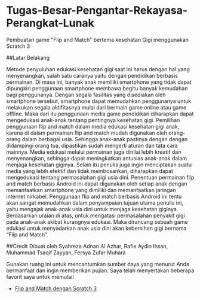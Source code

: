 # Tugas-Besar-Pengantar-Rekayasa-Perangkat-Lunak

Pembuatan game "Flip and Match" bertema kesehatan Gigi menggunakan Scratch 3

##Latar Belakang

Metode penyuluhan edukasi kesehatan gigi saat ini harus dengan hal yang menyenangkan, salah satu caranya yaitu dengan pendidikan berbasis permainan. Di masa ini, banyak anak memiliki smartphone yang tidak dapat dipungkiri penggunaan smartphone membawa begitu banyak kemudahan bagi penggunanya. Dengan segala fasilitas yang disediakan oleh smartphone tersebut, smartphone dapat memudahkan penggunanya untuk melakukan segala aktifitasnya mulai dari bermain game online atau game offline. Maka dari itu penggunaan media game pendidikan diharapkan dapat mengedukasi anak-anak tentang pentingnya kesehatan gigi. Pemilihan penggunaan flip and match dalam media edukasi kesehatan gigi anak, karena di dalam permainan flip and match mudah digunakan oleh orang-orang dalam berbagai usia. Sehingga anak-anak pastinya dengan dengan didampingi orang tua, dipastikan sudah mengerti aturan dan tata cara mainnya. Media edukasi melalui permainan juga dinilai lebih kreatif dan menyenangkan, sehingga dapat meningkatkan antusias anak-anak dalam menjaga kesehatan giginya.
Selain itu penulis juga ingin menciptakan suatu media yang lebih efektif dan tidak membosankan, diharapkan dapat mengedukasi tentang permasalahan gigi usia dini. Penentuan permainan flip and match berbasis Android ini dapat digunakan oleh setiap anak dengan memanfaatkan smartphone yang dimiliki dan memanfaatkan jaringan internet nirkabel. Penggunaan flip and match berbasis Android ini tentu akan sangat memudahkan dalam penyampaian tujuan utama penulis ini, yaitu mengajak anak-anak usia dini untuk menjaga kesehatan giginya.
Berdasarkan uraian di atas, untuk mengatasi permasalahan penyakit gigi pada anak-anak akibat kurangnya edukasi. Maka dirancang sebuah game edukasi untuk menyadarkan anak usia dini akan kebersihan gigi bernama “Flip and Match”.

##Credit
Dibuat oleh Syahreza Adnan Al Azhar, Rafie Aydin Ihsan, Muhammad Tsaqif Zayyan, Fersya Zufar Muhara

Gunakan ruang ini untuk mencantumkan sumber daya yang menurut Anda bermanfaat dan ingin memberikan pujian. Saya telah menyertakan beberapa favorit saya untuk memulai!

* [Flip and Match dengan Scratch 3](https://scratch.mit.edu/projects/775054827)

